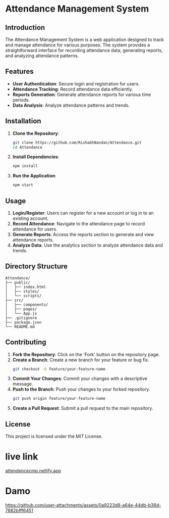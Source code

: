 
# Attendance Management System

## Introduction

The Attendance Management System is a web application designed to track and manage attendance for various purposes. The system provides a straightforward interface for recording attendance data, generating reports, and analyzing attendance patterns.

## Features

- **User Authentication**: Secure login and registration for users.
- **Attendance Tracking**: Record attendance data efficiently.
- **Reports Generation**: Generate attendance reports for various time periods.
- **Data Analysis**: Analyze attendance patterns and trends.

## Installation

1. **Clone the Repository**:
   ```bash
   git clone https://github.com/RishabhNandan/Attendance.git
   cd Attendance
   ```

2. **Install Dependencies**:
   ```bash
   npm install
   ```

3. **Run the Application**:
   ```bash
   npm start
   ```

## Usage

1. **Login/Register**: Users can register for a new account or log in to an existing account.
2. **Record Attendance**: Navigate to the attendance page to record attendance for users.
3. **Generate Reports**: Access the reports section to generate and view attendance reports.
4. **Analyze Data**: Use the analytics section to analyze attendance data and trends.

## Directory Structure

```
Attendance/
├── public/
│   ├── index.html
│   ├── styles/
│   └── scripts/
├── src/
│   ├── components/
│   ├── pages/
│   └── App.js
├── .gitignore
├── package.json
└── README.md
```
## Contributing

1. **Fork the Repository**: Click on the 'Fork' button on the repository page.
2. **Create a Branch**: Create a new branch for your feature or bug fix.
   ```bash
   git checkout -b feature/your-feature-name
   ```
3. **Commit Your Changes**: Commit your changes with a descriptive message.
4. **Push to the Branch**: Push your changes to your forked repository.
   ```bash
   git push origin feature/your-feature-name
   ```
5. **Create a Pull Request**: Submit a pull request to the main repository.

## License

This project is licensed under the MIT License.

# live link
[attendencecmp.netlify.app](https://attendencecmp.netlify.app)

# Damo

https://github.com/user-attachments/assets/0a9223d8-a64e-44db-b36d-7882bfff6451






